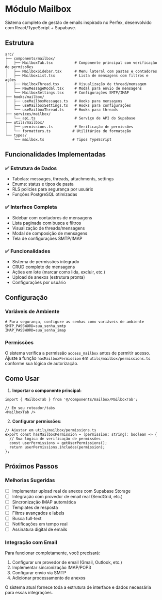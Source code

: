 
# Módulo Mailbox

Sistema completo de gestão de emails inspirado no Perfex, desenvolvido com React/TypeScript + Supabase.

## Estrutura

```
src/
├── components/mailbox/
│   ├── MailboxTab.tsx          # Componente principal com verificação de permissões
│   ├── MailboxSidebar.tsx      # Menu lateral com pastas e contadores
│   ├── MailboxList.tsx         # Lista de mensagens com filtros e ações
│   ├── MailboxThread.tsx       # Visualização de thread/mensagem
│   ├── NewMessageModal.tsx     # Modal para envio de mensagens
│   └── MailboxSettings.tsx     # Configurações SMTP/IMAP
├── hooks/mailbox/
│   ├── useMailboxMessages.ts   # Hooks para mensagens
│   ├── useMailboxSettings.ts   # Hooks para configurações
│   └── useMailboxThread.ts     # Hooks para threads
├── services/mailbox/
│   └── api.ts                  # Serviço de API do Supabase
├── utils/mailbox/
│   ├── permissions.ts          # Verificação de permissões
│   └── formatters.ts          # Utilitários de formatação
└── types/
    └── mailbox.ts             # Tipos TypeScript
```

## Funcionalidades Implementadas

### ✅ Estrutura de Dados
- Tabelas: messages, threads, attachments, settings
- Enums: status e tipos de pasta
- RLS policies para segurança por usuário
- Funções PostgreSQL otimizadas

### ✅ Interface Completa
- Sidebar com contadores de mensagens
- Lista paginada com busca e filtros
- Visualização de threads/mensagens
- Modal de composição de mensagens
- Tela de configurações SMTP/IMAP

### ✅ Funcionalidades
- Sistema de permissões integrado
- CRUD completo de mensagens
- Ações em lote (marcar como lida, excluir, etc.)
- Upload de anexos (estrutura pronta)
- Configurações por usuário

## Configuração

### Variáveis de Ambiente
```env
# Para segurança, configure as senhas como variáveis de ambiente
SMTP_PASSWORD=sua_senha_smtp
IMAP_PASSWORD=sua_senha_imap
```

### Permissões
O sistema verifica a permissão `access_mailbox` antes de permitir acesso.
Ajuste a função `hasMailboxPermission` em `utils/mailbox/permissions.ts` conforme sua lógica de autorização.

## Como Usar

1. **Importar o componente principal:**
```tsx
import { MailboxTab } from '@/components/mailbox/MailboxTab';

// Em seu roteador/tabs
<MailboxTab />
```

2. **Configurar permissões:**
```tsx
// Ajustar em utils/mailbox/permissions.ts
export const hasMailboxPermission = (permission: string): boolean => {
  // Sua lógica de verificação de permissões
  const userPermissions = getUserPermissions();
  return userPermissions.includes(permission);
};
```

## Próximos Passos

### Melhorias Sugeridas
- [ ] Implementar upload real de anexos com Supabase Storage
- [ ] Integração com provedor de email real (SendGrid, etc.)
- [ ] Sincronização IMAP automática
- [ ] Templates de resposta
- [ ] Filtros avançados e labels
- [ ] Busca full-text
- [ ] Notificações em tempo real
- [ ] Assinatura digital de emails

### Integração com Email
Para funcionar completamente, você precisará:
1. Configurar um provedor de email (Gmail, Outlook, etc.)
2. Implementar sincronização IMAP/POP3
3. Configurar envio via SMTP
4. Adicionar processamento de anexos

O sistema atual fornece toda a estrutura de interface e dados necessária para essas integrações.
